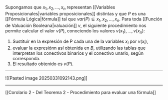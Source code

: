 Supongamos que $x_1, x_2, . . . , x_n$ representan [[Variables Proposicionales|variables proposicionales]] distintas y que $P$ es  una [[Fórmula Lógica|fórmula]] tal que $var(P ) ⊆ {x_1, x_2, . . . , x_n}$. 
Para toda [[Función de Valuación Booleana|valuación]] $v$, el siguiente procedimiento nos permite calcular el valor $v(P )$, conociendo los valores $v(x_1), . . . , v(x_n)$:  
1. Sustituir en la expresión de P cada una de la variables $x_i$ por $v(x_i)$, 
2. evaluar la expresiónn así  obtenida en $B$, utilizando las tablas que interpretan los conectivos binarios y el conectivo unario,  según corresponda. 
3. El resultado obtenido es $v(P )$.
***
![[Pasted image 20250331092143.png]]
***
[[Corolario 2 - Del Teorema 2 - Procedimiento para evaluar una fórmula]] 